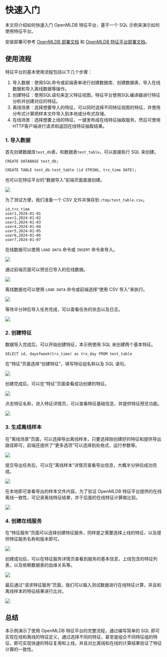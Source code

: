 # 快速入门

本文将介绍如何快速入门 OpenMLDB 特征平台，基于一个 SQL 示例来演示如何使用特征平台。

安装部署可参考 [OpenMLDB 部署文档](../../../deploy/index.rst) 和 [OpenMLDB 特征平台部署文档](./install/package.md)。

## 使用流程

特征平台的基本使用流程包括以下几个步骤：

1. 导入数据：使用SQL命令或前端表单进行创建数据库、创建数据表、导入在线数据和导入离线数据等操作。
2. 创建特征：使用SQL语句来定义特征视图，特征平台使用SQL编译器进行特征分析并创建对应的特征。
3. 离线场景：选择想要导入的特征，可以同时选择不同特征视图的特征，并使用分布式计算把样本文件导入到本地或分布式存储。
4. 在线场景：选择想要上线的特征，一键发布成在线特征抽取服务，然后可使用HTTP客户端进行请求和返回在线特征抽取结果。

### 1. 导入数据

首先创建数据库`test_db`表，和数据表`test_table`，可以直接执行 SQL 来创建。

```
CREATE DATABASE test_db;

CREATE TABLE test_db.test_table (id STRING, trx_time DATE);
```

也可以在特征平台的“数据导入”前端页面直接创建。

![](./images/create_test_table.png)

为了测试方便，我们准备一个 CSV 文件并保存到 `/tmp/test_table.csv`。

```
id,trx_time
user1,2024-01-01
user2,2024-01-02
user3,2024-01-03
user4,2024-01-04
user5,2024-01-05
user6,2024-01-06
user7,2024-01-07
```

在线数据可以使用 `LOAD DATA` 命令或 `INSERT` 命令来导入。

![](./images/insert_test_table.png)

通过前端页面可以预览已导入的在线数据。

![](./images/preview_test_table.png)

离线数据也可以使用 `LOAD DATA` 命令或前端选择“使用 CSV 导入”来执行。

![](./images/csv_import_test_table.png)

等待半分钟后导入任务完成，可以查看任务的状态以及日志。

![](./images/import_job_result.png)

### 2. 创建特征

数据导入完成后，可以开始创建特征，本示例使用 SQL 来创建两个基本特征。

```
SELECT id, dayofweek(trx_time) as trx_day FROM test_table
```

在”特征“页面选择“创建特征”，填写特征组名称以及 SQL 语句。

![](./images/create_test_featureview.png)

创建完成后，可以在“特征”页面查看成功创建的特征。

![](./images/test_features_list.png)

点击特征名称，进入特征详情页，可以查看特征基础信息，并提供特征预览功能。

![](./images/preview_test_features.png)

### 3. 生成离线样本

在“离线场景”页面，可以选择导出离线样本，只要选择刚创建好的特征和提供导出路径即可，前端还提供了“更多选项”可以选择到处格式、运行参数等。

![](./images/export_test_offline_samples.png)

提交导出任务后，可以在“离线样本”详情页查看导出信息，大概半分钟后成功完成。

![](./images/test_offline_sample_detail.png)

在本地即可查看导出的样本文件内容。为了验证 OpenMLDB 特征平台提供的在线离线一致性，可记录离线特征结果，并于后面的在线特征计算做比较。

![](./images/local_test_offline_samples.png)

### 4. 创建在线服务

在“特征服务”页面可以选择创建特征服务，同样是之需要选择上线的特征，以及提供特征服务名称和版本即可。

![](./images/create_test_feature_service.png)

创建成功后，可以在特征服务详情页查看到服务的基本信息，上线包含的特征列表，以及依赖数据表的血缘关系等。

![](./images/test_feature_service_detail.png)

最后通过“请求特征服务”页面，我们可以输入测试数据进行在线特征计算，并且和离线样本的特征结果进行比对。

![](./images/request_test_feature_service.png)

## 总结

本示例演示了使用 OpenMLDB 特征平台的完整流程，通过编写简单的 SQL 即可实现在线和离线的特征定义，通过选择不同的特征，甚至是组合不同特征组的特征，即可实现快速的特征复用和上线，并且对比离线和在线的计算结果验证了特征计算的一致性。
